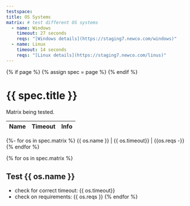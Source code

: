 ```yaml
---
testspace:
title: OS Systems
matrix: # test different OS systems
  - name: Windows
    timeout: 27 seconds
    reqs: "[Windows details](https://staging7.newco.com/windows)"
  - name: Linux
    timeout: 14 seconds
    reqs: "[Linux details](https://staging7.newco.com/linus)"
---
```


{% if page %} {% assign spec = page %} {% endif %}

# {{ spec.title }}

Matrix being tested.

| Name | Timeout | Info |
| ---- | ------- | ---- |

{%- for os in spec.matrix %}
{{ os.name }} | {{ os.timeout}} | {{os.reqs -}}
{% endfor %}

{% for os in spec.matrix %}

## Test {{ os.name }}

- check for correct timeout: {{ os.timeout}}
- check on requirements: {{ os.reqs }}
  {% endfor %}
